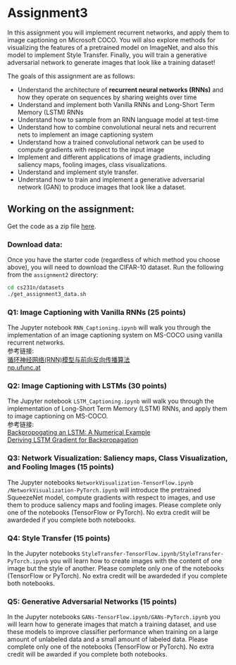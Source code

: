 # Assignment3

In this assignment you will implement recurrent networks, and apply them to image captioning on Microsoft COCO. You will also explore methods for visualizing the features of a pretrained model on ImageNet, and also this model to implement Style Transfer. Finally, you will train a generative adversarial network to generate images that look like a training dataset!

The goals of this assignment are as follows:

- Understand the architecture of **recurrent neural networks (RNNs)** and how they operate on sequences by sharing weights over time
- Understand and implement both Vanilla RNNs and Long-Short Term Memory (LSTM) RNNs
- Understand how to sample from an RNN language model at test-time
- Understand how to combine convolutional neural nets and recurrent nets to implement an image captioning system
- Understand how a trained convolutional network can be used to compute gradients with respect to the input image
- Implement and different applications of image gradients, including saliency maps, fooling images, class visualizations.
- Understand and implement style transfer.
- Understand how to train and implement a generative adversarial network (GAN) to produce images that look like a dataset.

## Working on the assignment:
Get the code as a zip file [here](http://cs231n.stanford.edu/assignments/2017/spring1617_assignment3_v3.zip).

### Download data:
Once you have the starter code (regardless of which method you choose above), you will need to download the CIFAR-10 dataset.
Run the following from the `assignment2` directory:

```bash
cd cs231n/datasets
./get_assignment3_data.sh
```

### Q1: Image Captioning with Vanilla RNNs (25 points)
The Jupyter notebook `RNN_Captioning.ipynb` will walk you through the implementation of an image captioning system on MS-COCO using vanilla recurrent networks.   
参考链接:  
[循环神经网络(RNN)模型与前向反向传播算法](https://www.cnblogs.com/pinard/p/6509630.html)  
[np.ufunc.at](https://docs.scipy.org/doc/numpy/reference/generated/numpy.ufunc.at.html)

### Q2: Image Captioning with LSTMs (30 points)
The Jupyter notebook `LSTM_Captioning.ipynb` will walk you through the implementation of Long-Short Term Memory (LSTM) RNNs, and apply them to image captioning on MS-COCO.  
参考链接:  
[Backpropogating an LSTM: A Numerical Example](https://medium.com/@aidangomez/let-s-do-this-f9b699de31d9)  
[Deriving LSTM Gradient for Backpropagation](https://wiseodd.github.io/techblog/2016/08/12/lstm-backprop/)

### Q3: Network Visualization: Saliency maps, Class Visualization, and Fooling Images (15 points)
The Jupyter notebooks `NetworkVisualization-TensorFlow.ipynb /NetworkVisualization-PyTorch.ipynb` will introduce the pretrained SqueezeNet model, compute gradients with respect to images, and use them to produce saliency maps and fooling images. Please complete only one of the notebooks (TensorFlow or PyTorch). No extra credit will be awardeded if you complete both notebooks.

### Q4: Style Transfer (15 points)
In the Jupyter notebooks `StyleTransfer-TensorFlow.ipynb/StyleTransfer-PyTorch.ipynb` you will learn how to create images with the content of one image but the style of another. Please complete only one of the notebooks (TensorFlow or PyTorch). No extra credit will be awardeded if you complete both notebooks.

### Q5: Generative Adversarial Networks (15 points)
In the Jupyter notebooks `GANs-TensorFlow.ipynb/GANs-PyTorch.ipynb` you will learn how to generate images that match a training dataset, and use these models to improve classifier performance when training on a large amount of unlabeled data and a small amount of labeled data. Please complete only one of the notebooks (TensorFlow or PyTorch). No extra credit will be awarded if you complete both notebooks.

